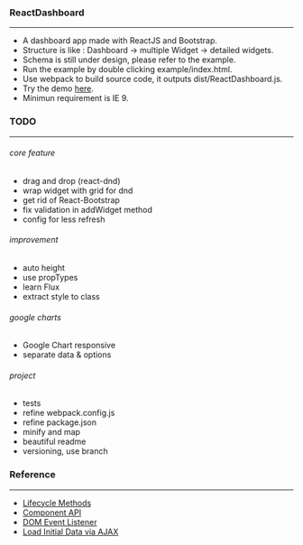 ### ReactDashboard
---
* A dashboard app made with ReactJS and Bootstrap.
* Structure is like : Dashboard -> multiple Widget -> detailed widgets.
* Schema is still under design, please refer to the example.
* Run the example by double clicking example/index.html.
* Use webpack to build source code, it outputs dist/ReactDashboard.js.
* Try the demo [here](http://gjk0090.github.io/ReactDashboard "ReactDashboard Example").
* Minimun requirement is IE 9.

### TODO
---
###### core feature
* drag and drop (react-dnd)
* wrap widget with grid for dnd
* get rid of React-Bootstrap
* fix validation in addWidget method
* config for less refresh

###### improvement
* auto height
* use propTypes
* learn Flux
* extract style to class

###### google charts
* Google Chart responsive
* separate data & options

###### project
* tests
* refine webpack.config.js
* refine package.json
* minify and map
* beautiful readme
* versioning, use branch


### Reference
---
* [Lifecycle Methods](https://facebook.github.io/react/docs/component-specs.html)
* [Component API](https://facebook.github.io/react/docs/component-api.html)
* [DOM Event Listener](https://facebook.github.io/react/tips/dom-event-listeners.html)
* [Load Initial Data via AJAX](https://facebook.github.io/react/tips/initial-ajax.html)
